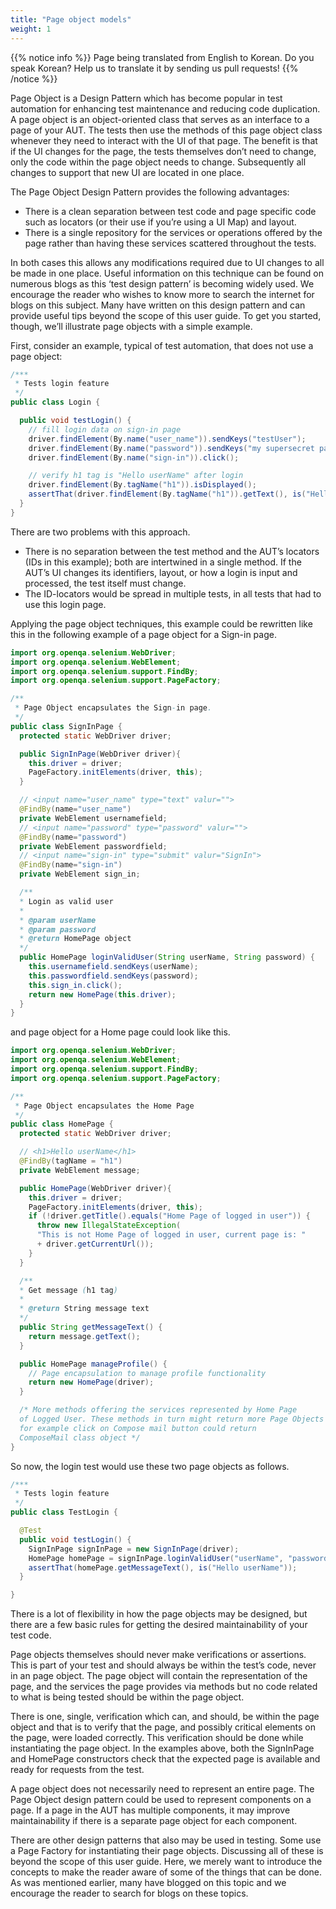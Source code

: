 ```yaml
---
title: "Page object models"
weight: 1
---
```


{{% notice info %}}
<i class="fas fa-language"></i> Page being translated from 
English to Korean. Do you speak Korean? Help us to translate
it by sending us pull requests!
{{% /notice %}}

Page Object is a Design Pattern which has become popular in test automation for
enhancing test maintenance and reducing code duplication. A page object is an
object-oriented class that serves as an interface to a page of your AUT. The
tests then use the methods of this page object class whenever they need to
interact with the UI of that page. The benefit is that if the UI changes for
the page, the tests themselves don’t need to change, only the code within the
page object needs to change. Subsequently all changes to support that new UI
are located in one place.

The Page Object Design Pattern provides the following advantages:

* There is a clean separation between test code and page specific code such as
  locators (or their use if you’re using a UI Map) and layout.
* There is a single repository for the services or operations offered by the page
  rather than having these services scattered throughout the tests.

In both cases this allows any modifications required due to UI changes to all
be made in one place. Useful information on this technique can be found on
numerous blogs as this ‘test design pattern’ is becoming widely used. We
encourage the reader who wishes to know more to search the internet for blogs
on this subject. Many have written on this design pattern and can provide
useful tips beyond the scope of this user guide. To get you started, though,
we’ll illustrate page objects with a simple example.

First, consider an example, typical of test automation, that does not use a
page object:

```java
/***
 * Tests login feature
 */
public class Login {

  public void testLogin() {
    // fill login data on sign-in page
    driver.findElement(By.name("user_name")).sendKeys("testUser");
    driver.findElement(By.name("password")).sendKeys("my supersecret password");
    driver.findElement(By.name("sign-in")).click();

    // verify h1 tag is "Hello userName" after login
    driver.findElement(By.tagName("h1")).isDisplayed();
    assertThat(driver.findElement(By.tagName("h1")).getText(), is("Hello userName"));
  }
}
```

There are two problems with this approach.

* There is no separation between the test method and the AUT’s locators (IDs in 
this example); both are intertwined in a single method. If the AUT’s UI changes 
its identifiers, layout, or how a login is input and processed, the test itself 
must change.
* The ID-locators would be spread in multiple tests, in all tests that had to 
use this login page.

Applying the page object techniques, this example could be rewritten like this
in the following example of a page object for a Sign-in page.

```java
import org.openqa.selenium.WebDriver;
import org.openqa.selenium.WebElement;
import org.openqa.selenium.support.FindBy;
import org.openqa.selenium.support.PageFactory;

/**
 * Page Object encapsulates the Sign-in page.
 */
public class SignInPage {
  protected static WebDriver driver;

  public SignInPage(WebDriver driver){
    this.driver = driver;
    PageFactory.initElements(driver, this);
  }

  // <input name="user_name" type="text" valur="">
  @FindBy(name="user_name")
  private WebElement usernamefield;
  // <input name="password" type="password" valur="">
  @FindBy(name="password")
  private WebElement passwordfield;
  // <input name="sign-in" type="submit" valur="SignIn">
  @FindBy(name="sign-in")
  private WebElement sign_in;

  /**
  * Login as valid user
  *
  * @param userName
  * @param password
  * @return HomePage object
  */
  public HomePage loginValidUser(String userName, String password) {
    this.usernamefield.sendKeys(userName);
    this.passwordfield.sendKeys(password);
    this.sign_in.click();
    return new HomePage(this.driver);
  }
}
```

and page object for a Home page could look like this.

```java
import org.openqa.selenium.WebDriver;
import org.openqa.selenium.WebElement;
import org.openqa.selenium.support.FindBy;
import org.openqa.selenium.support.PageFactory;

/**
 * Page Object encapsulates the Home Page
 */
public class HomePage {
  protected static WebDriver driver;

  // <h1>Hello userName</h1>
  @FindBy(tagName = "h1")
  private WebElement message;

  public HomePage(WebDriver driver){
    this.driver = driver;
    PageFactory.initElements(driver, this);
    if (!driver.getTitle().equals("Home Page of logged in user")) {
      throw new IllegalStateException(
      "This is not Home Page of logged in user, current page is: "
      + driver.getCurrentUrl());
    }
  }

  /**
  * Get message (h1 tag)
  *
  * @return String message text
  */
  public String getMessageText() {
    return message.getText();
  }

  public HomePage manageProfile() {
    // Page encapsulation to manage profile functionality
    return new HomePage(driver);
  }

  /* More methods offering the services represented by Home Page
  of Logged User. These methods in turn might return more Page Objects
  for example click on Compose mail button could return 
  ComposeMail class object */
}
```

So now, the login test would use these two page objects as follows.

```java
/***
 * Tests login feature
 */
public class TestLogin {

  @Test
  public void testLogin() {
    SignInPage signInPage = new SignInPage(driver);
    HomePage homePage = signInPage.loginValidUser("userName", "password");
    assertThat(homePage.getMessageText(), is("Hello userName"));
  }

}
```

There is a lot of flexibility in how the page objects may be designed, but
there are a few basic rules for getting the desired maintainability of your
test code.

Page objects themselves should never make verifications or assertions. This is
part of your test and should always be within the test’s code, never in an page
object. The page object will contain the representation of the page, and the
services the page provides via methods but no code related to what is being
tested should be within the page object.

There is one, single, verification which can, and should, be within the page
object and that is to verify that the page, and possibly critical elements on
the page, were loaded correctly. This verification should be done while
instantiating the page object. In the examples above, both the SignInPage and
HomePage constructors check that the expected page is available and ready for
requests from the test.

A page object does not necessarily need to represent an entire page. The Page
Object design pattern could be used to represent components on a page. If a
page in the AUT has multiple components, it may improve maintainability if
there is a separate page object for each component.

There are other design patterns that also may be used in testing. Some use a
Page Factory for instantiating their page objects. Discussing all of these is
beyond the scope of this user guide. Here, we merely want to introduce the
concepts to make the reader aware of some of the things that can be done. As
was mentioned earlier, many have blogged on this topic and we encourage the
reader to search for blogs on these topics.
